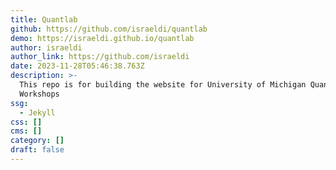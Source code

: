 ```yaml
---
title: Quantlab
github: https://github.com/israeldi/quantlab
demo: https://israeldi.github.io/quantlab
author: israeldi
author_link: https://github.com/israeldi
date: 2023-11-28T05:46:38.763Z
description: >-
  This repo is for building the website for University of Michigan Quant Lab
  Workshops
ssg:
  - Jekyll
css: []
cms: []
category: []
draft: false
---
```

